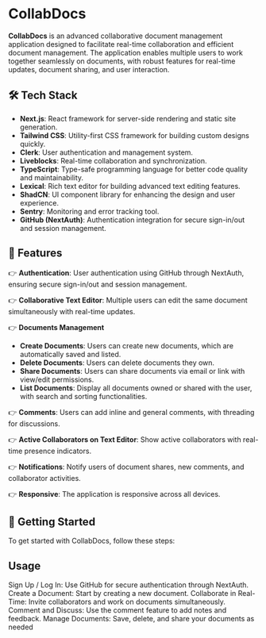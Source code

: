 # CollabDocs

**CollabDocs** is an advanced collaborative document management application designed to facilitate real-time collaboration and efficient document management. The application enables multiple users to work together seamlessly on documents, with robust features for real-time updates, document sharing, and user interaction.

## 🛠️ Tech Stack

- **Next.js**: React framework for server-side rendering and static site generation.
- **Tailwind CSS**: Utility-first CSS framework for building custom designs quickly.
- **Clerk**: User authentication and management system.
- **Liveblocks**: Real-time collaboration and synchronization.
- **TypeScript**: Type-safe programming language for better code quality and maintainability.
- **Lexical**: Rich text editor for building advanced text editing features.
- **ShadCN**: UI component library for enhancing the design and user experience.
- **Sentry**: Monitoring and error tracking tool.
- **GitHub (NextAuth)**: Authentication integration for secure sign-in/out and session management.

## 🔋 Features

👉 **Authentication**: User authentication using GitHub through NextAuth, ensuring secure sign-in/out and session management.

👉 **Collaborative Text Editor**: Multiple users can edit the same document simultaneously with real-time updates.

👉 **Documents Management**
   - **Create Documents**: Users can create new documents, which are automatically saved and listed.
   - **Delete Documents**: Users can delete documents they own.
   - **Share Documents**: Users can share documents via email or link with view/edit permissions.
   - **List Documents**: Display all documents owned or shared with the user, with search and sorting functionalities.

👉 **Comments**: Users can add inline and general comments, with threading for discussions.

👉 **Active Collaborators on Text Editor**: Show active collaborators with real-time presence indicators.

👉 **Notifications**: Notify users of document shares, new comments, and collaborator activities.

👉 **Responsive**: The application is responsive across all devices.

## 🚀 Getting Started

To get started with CollabDocs, follow these steps:

## Usage
Sign Up / Log In: Use GitHub for secure authentication through NextAuth.
Create a Document: Start by creating a new document.
Collaborate in Real-Time: Invite collaborators and work on documents simultaneously.
Comment and Discuss: Use the comment feature to add notes and feedback.
Manage Documents: Save, delete, and share your documents as needed
